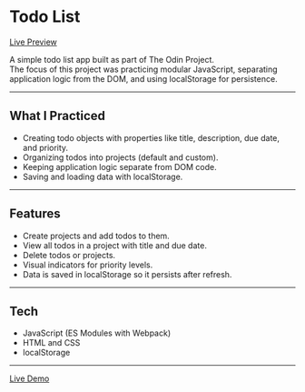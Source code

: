 # Todo List

[Live Preview](https://archivexblasich.github.io/Todo-List/)

A simple todo list app built as part of The Odin Project.  
The focus of this project was practicing modular JavaScript, separating application logic from the DOM, and using localStorage for persistence.

---

## What I Practiced
- Creating todo objects with properties like title, description, due date, and priority.
- Organizing todos into projects (default and custom).
- Keeping application logic separate from DOM code.
- Saving and loading data with localStorage.

---

## Features
- Create projects and add todos to them.
- View all todos in a project with title and due date.
- Delete todos or projects.
- Visual indicators for priority levels.
- Data is saved in localStorage so it persists after refresh.

---

## Tech
- JavaScript (ES Modules with Webpack)  
- HTML and CSS  
- localStorage   

---

[Live Demo](https://archivexblasich.github.io/Todo-List/)
